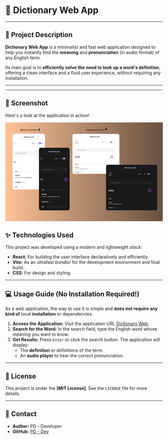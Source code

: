 # 📖 Dictionary Web App

---

## 🚀 Project Description

**Dictionary Web App** is a minimalist and fast web application designed to help you instantly find the **meaning** and **pronunciation** (in audio format) of any English term.

Its main goal is to **efficiently solve the need to look up a word's definition**, offering a clean interface and a fluid user experience, without requiring any installation.

---
---

## 📸 Screenshot

Here's a look at the application in action!

![Screenshot of the Dictionary Web App](src/assets/images/image--readme.jpg)

## ✨ Technologies Used

This project was developed using a modern and lightweight *stack*:

* **React:** For building the user interface declaratively and efficiently.
* **Vite:** As an ultrafast *bundler* for the development environment and final build.
* **CSS:** For design and styling.

---

## 💻 Usage Guide (No Installation Required!)

As a web application, the way to use it is simple and **does not require any kind of** local **installation** or dependencies.

1. **Access the Application:** Visit the application URL [Dictionary Web](https://dictionary-app-one-gamma.vercel.app/).
2. **Search for the Word:** In the search field, type the English word whose meaning you want to know.
3. **Get Results:** Press `Enter` or click the search button. The application will display:
    * The **definition** or definitions of the term.
    * An **audio player** to hear the correct pronunciation.

---

## 📄 License

This project is under the **[MIT License]**. See the `LICENSE` file for more details.

---

## 📧 Contact

* **Author:** PD - Developer
* **GitHub:** [PD - Dev](https://github.com/Pablo-Zallio-Dev)